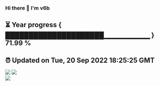 ### Hi there 👋  I'm v6b  
⏳ Year progress { █████████████████████▁▁▁▁▁▁▁▁▁ } 71.99 %
---
⏰ Updated on Tue, 20 Sep 2022 18:25:25 GMT
---
![](https://github-readme-stats.vercel.app/api?username=v6b&bg_color=30,e96443,904e95&title_color=fff&text_color=fff&layout=compact)
![](https://github-readme-stats.vercel.app/api/top-langs/?username=v6b&layout=compact&bg_color=30,e96443,904e95&title_color=fff&text_color=fff)  
![](https://gcore.jsdelivr.net/gh/v6b/v6b@main/assets/github-contribution-grid-snake.svg)

